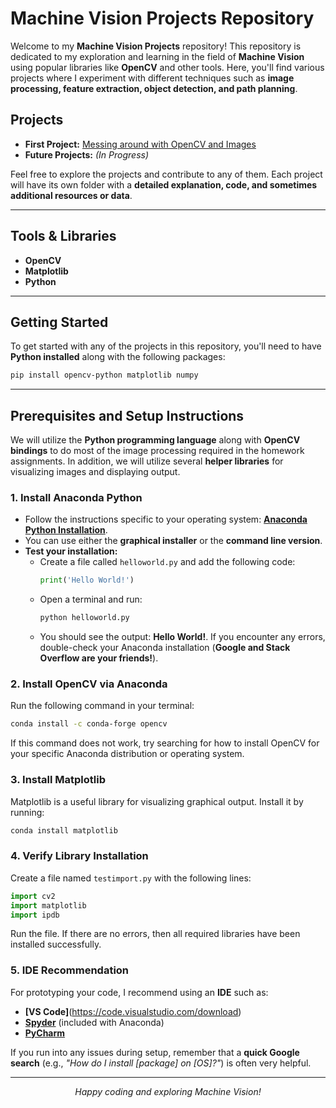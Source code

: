 # Machine Vision Projects Repository

Welcome to my **Machine Vision Projects** repository! This repository is dedicated to my exploration and learning in the field of **Machine Vision** using popular libraries like **OpenCV** and other tools. Here, you'll find various projects where I experiment with different techniques such as **image processing, feature extraction, object detection, and path planning**.

## Projects

- **First Project:** [Messing around with OpenCV and Images](https://github.com/ChinmayAmrutkar/Machine-Vision-Projects/tree/main/Messing_around_with_OpenCV_and_images)
- **Future Projects:** *(In Progress)*

Feel free to explore the projects and contribute to any of them. Each project will have its own folder with a **detailed explanation, code, and sometimes additional resources or data**.

---

## Tools & Libraries

- **OpenCV**
- **Matplotlib**
- **Python**

---

## Getting Started

To get started with any of the projects in this repository, you'll need to have **Python installed** along with the following packages:

```bash
pip install opencv-python matplotlib numpy
```

---

## Prerequisites and Setup Instructions

We will utilize the **Python programming language** along with **OpenCV bindings** to do most of the image processing required in the homework assignments. In addition, we will utilize several **helper libraries** for visualizing images and displaying output.

### 1. Install Anaconda Python

- Follow the instructions specific to your operating system: **[Anaconda Python Installation](https://docs.anaconda.com/anaconda/install/)**.
- You can use either the **graphical installer** or the **command line version**.
- **Test your installation:**
  - Create a file called `helloworld.py` and add the following code:
    ```python
    print('Hello World!')
    ```
  - Open a terminal and run:
    ```bash
    python helloworld.py
    ```
  - You should see the output: **Hello World!**. If you encounter any errors, double-check your Anaconda installation (**Google and Stack Overflow are your friends!**).

### 2. Install OpenCV via Anaconda

Run the following command in your terminal:

```bash
conda install -c conda-forge opencv
```

If this command does not work, try searching for how to install OpenCV for your specific Anaconda distribution or operating system.

### 3. Install Matplotlib

Matplotlib is a useful library for visualizing graphical output. Install it by running:

```bash
conda install matplotlib
```

### 4. Verify Library Installation

Create a file named `testimport.py` with the following lines:

```python
import cv2
import matplotlib
import ipdb
```

Run the file. If there are no errors, then all required libraries have been installed successfully.

### 5. IDE Recommendation

For prototyping your code, I recommend using an **IDE** such as:

- **[VS Code]**(https://code.visualstudio.com/download)
- **[Spyder](https://www.spyder-ide.org/)** (included with Anaconda)
- **[PyCharm](https://www.jetbrains.com/pycharm/)**

If you run into any issues during setup, remember that a **quick Google search** (e.g., *"How do I install [package] on [OS]?"*) is often very helpful.

---

<p align="center">
  <em>Happy coding and exploring Machine Vision!</em>
</p>



